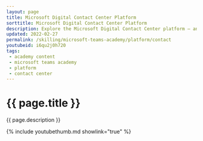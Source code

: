 ```yaml
---
layout: page
title: Microsoft Digital Contact Center Platform
sorttitle: Microsoft Digital Contact Center Platform
description: Explore the Microsoft Digital Contact Center platform — an all-in-one solution for exceptional customer engagement across channels. In this session, dive into the business problem, market and partner opportunities, benefits, architecture, and licensing.
updated: 2022-02-27
permalink: /skilling/microsoft-teams-academy/platform/contact
youtubeid: i6qu2j0h720
tags: 
 - academy content
 - microsoft teams academy
 - platform
 - contact center
---
```


# {{ page.title }}

{{ page.description }}

{% include youtubethumb.md showlink="true" %}